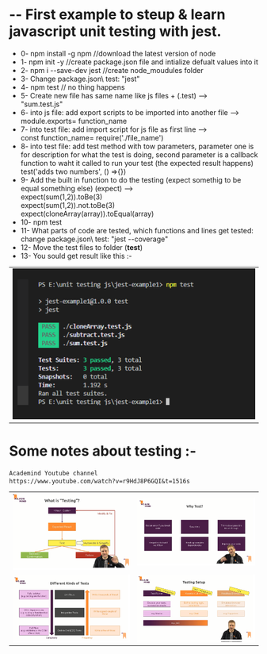 # -- First example to steup & learn javascript unit testing with jest.

- 0- npm install -g npm	//download the latest version of node
- 1- npm init -y   //create package.json file and intialize defualt values into it
- 2- npm i --save-dev jest	//create node_moudules folder
- 3- Change package.json\ test: "jest"
- 4- npm test  // no thing happens
- 5- Create new file has same name like js files + (.test) -->   <br />
    "sum.test.js"
- 6- into js file: add export scripts to be imported into another file -->   <br />
    module.exports= function_name 
- 7- into test file: add import script for js file as first line -->  <br />
    const function_name= require('./file_name')
- 8- into test file: add test method with tow parameters, parameter one is for description for what the test is doing, second parameter is a callback function to waht it called to run your test (the expected result happens)   <br />
	test('adds two numbers', () =>{})
- 9- Add the built in function to do the testing (expect somethig to be equal something else) (expect) -->  <br />
	expect(sum(1,2)).toBe(3)     <br />
	expect(sum(1,2)).not.toBe(3)     <br />
	expect(cloneArray(array)).toEqual(array)
- 10- npm test
- 11- What parts of code are tested, which functions and lines get tested:   <br />
	change package.json\ test: "jest --coverage" 
- 12- Move the test files to folder (__test__)
- 13- You sould get result like this :-
<table >
 <tr>
  <td><img src='screenshots/img5.png' width='100%' /></td>
 </tr>
 </table>

# Some notes about testing :-
    Academind Youtube channel
    https://www.youtube.com/watch?v=r9HdJ8P6GQI&t=1516s

<table >
 <tr>
  <td><img src='screenshots/img1.png' width='100%' /></td>
  <td><img src='screenshots/img2.png' width='100%' /></td>
 </tr>
 <tr> 
  <td><img src='screenshots/img3.png' width='100%' /></td>
  <td><img src='screenshots/img4.png' width='100%' /></td>
 </tr>
</table>

